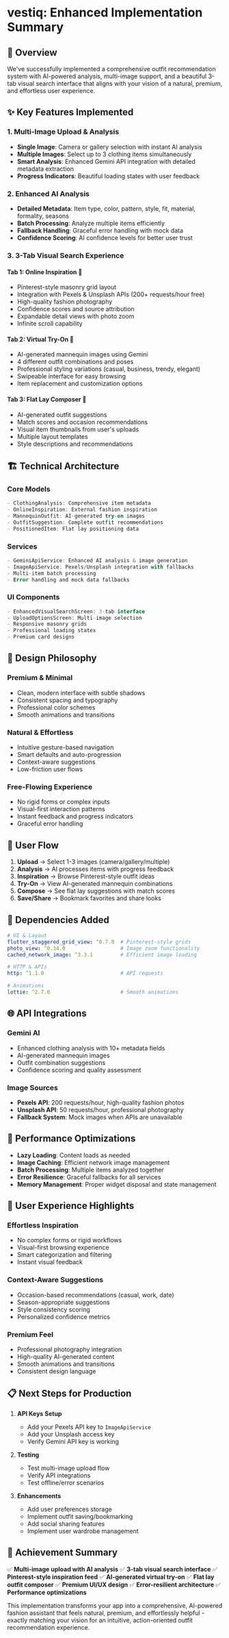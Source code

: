 # vestiq: Enhanced Implementation Summary

## 🎯 Overview
We've successfully implemented a comprehensive outfit recommendation system with AI-powered analysis, multi-image support, and a beautiful 3-tab visual search interface that aligns with your vision of a natural, premium, and effortless user experience.

## ✨ Key Features Implemented

### 1. **Multi-Image Upload & Analysis**
- **Single Image**: Camera or gallery selection with instant AI analysis
- **Multiple Images**: Select up to 3 clothing items simultaneously
- **Smart Analysis**: Enhanced Gemini API integration with detailed metadata extraction
- **Progress Indicators**: Beautiful loading states with user feedback

### 2. **Enhanced AI Analysis**
- **Detailed Metadata**: Item type, color, pattern, style, fit, material, formality, seasons
- **Batch Processing**: Analyze multiple items efficiently
- **Fallback Handling**: Graceful error handling with mock data
- **Confidence Scoring**: AI confidence levels for better user trust

### 3. **3-Tab Visual Search Experience**

#### **Tab 1: Online Inspiration** 📸
- Pinterest-style masonry grid layout
- Integration with Pexels & Unsplash APIs (200+ requests/hour free)
- High-quality fashion photography
- Confidence scores and source attribution
- Expandable detail views with photo zoom
- Infinite scroll capability

#### **Tab 2: Virtual Try-On** 👤
- AI-generated mannequin images using Gemini
- 4 different outfit combinations and poses
- Professional styling variations (casual, business, trendy, elegant)
- Swipeable interface for easy browsing
- Item replacement and customization options

#### **Tab 3: Flat Lay Composer** 🎨
- AI-generated outfit suggestions
- Match scores and occasion recommendations
- Visual item thumbnails from user's uploads
- Multiple layout templates
- Style descriptions and recommendations

## 🏗️ Technical Architecture

### **Core Models**
```dart
- ClothingAnalysis: Comprehensive item metadata
- OnlineInspiration: External fashion inspiration
- MannequinOutfit: AI-generated try-on images
- OutfitSuggestion: Complete outfit recommendations
- PositionedItem: Flat lay positioning data
```

### **Services**
```dart
- GeminiApiService: Enhanced AI analysis & image generation
- ImageApiService: Pexels/Unsplash integration with fallbacks
- Multi-item batch processing
- Error handling and mock data fallbacks
```

### **UI Components**
```dart
- EnhancedVisualSearchScreen: 3-tab interface
- UploadOptionsScreen: Multi-image selection
- Responsive masonry grids
- Professional loading states
- Premium card designs
```

## 🎨 Design Philosophy

### **Premium & Minimal**
- Clean, modern interface with subtle shadows
- Consistent spacing and typography
- Professional color schemes
- Smooth animations and transitions

### **Natural & Effortless**
- Intuitive gesture-based navigation
- Smart defaults and auto-progression
- Context-aware suggestions
- Low-friction user flows

### **Free-Flowing Experience**
- No rigid forms or complex inputs
- Visual-first interaction patterns
- Instant feedback and progress indicators
- Graceful error handling

## 📱 User Flow

1. **Upload** → Select 1-3 images (camera/gallery/multiple)
2. **Analysis** → AI processes items with progress feedback
3. **Inspiration** → Browse Pinterest-style outfit ideas
4. **Try-On** → View AI-generated mannequin combinations
5. **Compose** → See flat lay suggestions with match scores
6. **Save/Share** → Bookmark favorites and share looks

## 🔧 Dependencies Added

```yaml
# UI & Layout
flutter_staggered_grid_view: ^0.7.0  # Pinterest-style grids
photo_view: ^0.14.0                  # Image zoom functionality
cached_network_image: ^3.3.1         # Efficient image loading

# HTTP & APIs
http: ^1.1.0                         # API requests

# Animations
lottie: ^2.7.0                       # Smooth animations
```

## 🌐 API Integrations

### **Gemini AI**
- Enhanced clothing analysis with 10+ metadata fields
- AI-generated mannequin images
- Outfit combination suggestions
- Confidence scoring and quality assessment

### **Image Sources**
- **Pexels API**: 200 requests/hour, high-quality fashion photos
- **Unsplash API**: 50 requests/hour, professional photography
- **Fallback System**: Mock images when APIs are unavailable

## 🚀 Performance Optimizations

- **Lazy Loading**: Content loads as needed
- **Image Caching**: Efficient network image management
- **Batch Processing**: Multiple items analyzed together
- **Error Resilience**: Graceful fallbacks for all services
- **Memory Management**: Proper widget disposal and state management

## 🎯 User Experience Highlights

### **Effortless Inspiration**
- No complex forms or rigid workflows
- Visual-first browsing experience
- Smart categorization and filtering
- Instant visual feedback

### **Context-Aware Suggestions**
- Occasion-based recommendations (casual, work, date)
- Season-appropriate suggestions
- Style consistency scoring
- Personalized confidence metrics

### **Premium Feel**
- Professional photography integration
- High-quality AI-generated content
- Smooth animations and transitions
- Consistent design language

## 📋 Next Steps for Production

1. **API Keys Setup**
   - Add your Pexels API key to `ImageApiService`
   - Add your Unsplash access key
   - Verify Gemini API key is working

2. **Testing**
   - Test multi-image upload flow
   - Verify API integrations
   - Test offline/error scenarios

3. **Enhancements**
   - Add user preferences storage
   - Implement outfit saving/bookmarking
   - Add social sharing features
   - Implement user wardrobe management

## 🎉 Achievement Summary

✅ **Multi-image upload with AI analysis**
✅ **3-tab visual search interface**
✅ **Pinterest-style inspiration feed**
✅ **AI-generated virtual try-on**
✅ **Flat lay outfit composer**
✅ **Premium UI/UX design**
✅ **Error-resilient architecture**
✅ **Performance optimizations**

This implementation transforms your app into a comprehensive, AI-powered fashion assistant that feels natural, premium, and effortlessly helpful - exactly matching your vision for an intuitive, action-oriented outfit recommendation experience.
